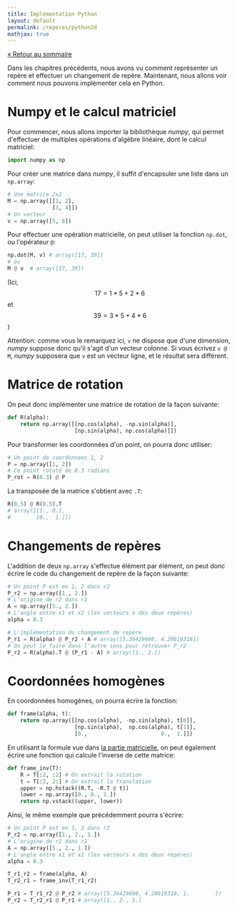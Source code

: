 ```yaml
---
title: Implémentation Python
layout: default
permalink: /reperes/python2d
mathjax: true
---
```


[&laquo; Retour au sommaire](/reperes)

Dans les chapitres précédents, nous avons vu comment représenter un repère et effectuer un
changement de repère. Maintenant, nous allons voir comment nous pouvons implémenter cela en
Python.

# Numpy et le calcul matriciel

Pour commencer, nous allons importer la bibliothèque *numpy*, qui permet d'effectuer de
multiples opérations d'algèbre linéaire, dont le calcul matriciel:

```python
import numpy as np
```

Pour créer une matrice dans *numpy*, il suffit d'encapsuler une liste dans un `np.array`:

```python
# Une matrice 2x2
M = np.array([[1, 2],
              [3, 4]])
# Un vecteur
v = np.array([5, 6])
```

Pour effectuer une opération matricielle, on peut utiliser la fonction `np.dot`, ou l'opérateur
`@`:

```python
np.dot(M, v) # array([17, 39])
# ou
M @ v  # array([17, 39])
```

(Ici, $$17 = 1*5 + 2*6$$ et $$39 = 3*5 + 4*6$$)

<div class="alert alert-warning">
    Attention: comme vous le remarquez ici, <code class="language-plaintext highlighter-rouge">v</code>
    ne dispose que d'une dimension, <em>numpy</em> suppose donc qu'il s'agit d'un vecteur colonne.
    Si vous écrivez <code class="language-plaintext highlighter-rouge">v @ M</code>,
    <em>numpy</em> supposera que <code class="language-plaintext highlighter-rouge">v</code> est un
    vecteur ligne, et le résultat sera différent.
</div>

# Matrice de rotation

On peut donc implémenter une matrice de rotation de la façon suivante:

```python
def R(alpha):
    return np.array([[np.cos(alpha), -np.sin(alpha)],
                     [np.sin(alpha), np.cos(alpha)]])
```

Pour transformer les coordonnées d'un point, on pourra donc utiliser:

```python
# Un point de coordonnees 1, 2
P = np.array([1, 2])
# Ce point rotaté de 0.3 radians
P_rot = R(0.3) @ P
```

La transposée de la matrice s'obtient avec `.T`:

```python
R(0.5) @ R(0.5).T
# array([[1., 0.],
#        [0.,  1.]])
```

# Changements de repères

L'addition de deux `np.array` s'effectue élément par élément, on peut donc écrire le code du
changement de repère de la façon suivante:

```python
# Un point P est en 1, 2 dans r2
P_r2 = np.array([1., 2.])
# L'origine de r2 dans r1
A = np.array([5., 2.])
# L'angle entre x1 et x2 (les vecteurs x des deux repères)
alpha = 0.3

# L'implémentation du changement de repère
P_r1 = R(alpha) @ P_r2 + A # array([5.36429608, 4.20619318])
# On peut le faire dans l'autre sens pour retrouver P_r2
P_r2 = R(alpha).T @ (P_r1 - A) # array([1., 2.])
```

# Coordonnées homogènes

En coordonnées homogènes, on pourra écrire la fonction:

```python
def frame(alpha, t):
    return np.array([[np.cos(alpha), -np.sin(alpha), t[0]],
                     [np.sin(alpha),  np.cos(alpha), t[1]],
                     [0.,                       0.,  1.]])
```

En utilisant la formule vue dans [la partie matricielle](/reperes/matrix), on peut également
écrire une fonction qui calcule l'inverse de cette matrice:

```python
def frame_inv(T):
    R = T[:2, :2] # On extrait la rotation
    t = T[:2, 2:] # On extrait la translation
    upper = np.hstack((R.T, -R.T @ t))
    lower = np.array([0., 0., 1.])
    return np.vstack((upper, lower))
```

Ainsi, le même exemple que précédemment pourra s'écrire:

```python
# Un point P est en 1, 2 dans r2
P_r2 = np.array([1., 2., 1.])
# L'origine de r2 dans r1
A = np.array([5., 2., 1.])
# L'angle entre x1 et x2 (les vecteurs x des deux repères)
alpha = 0.3

T_r1_r2 = frame(alpha, A)
T_r2_r1 = frame_inv(T_r1_r2)

P_r1 = T_r1_r2 @ P_r2 # array([5.36429608, 4.20619318, 1.        ])
P_r2 = T_r2_r1 @ P_r1 # array([1., 2., 1.]
```